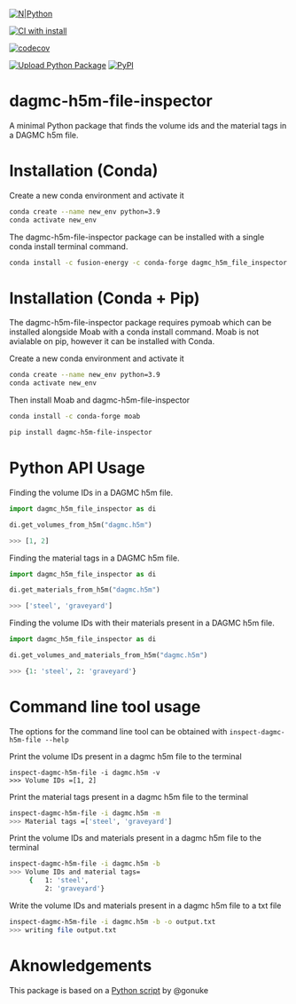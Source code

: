 
[![N|Python](https://www.python.org/static/community_logos/python-powered-w-100x40.png)](https://www.python.org)

[![CI with install](https://github.com/fusion-energy/dagmc_h5m_file_inspector/actions/workflows/ci_with_install.yml/badge.svg)](https://github.com/fusion-energy/dagmc_h5m_file_inspector/actions/workflows/ci_with_install.yml)

[![codecov](https://codecov.io/gh/fusion-energy/dagmc_h5m_file_inspector/branch/main/graph/badge.svg)](https://codecov.io/gh/fusion-energy/dagmc_h5m_file_inspector)

[![Upload Python Package](https://github.com/fusion-energy/dagmc_h5m_file_inspector/actions/workflows/python-publish.yml/badge.svg?branch=main)](https://github.com/fusion-energy/dagmc_h5m_file_inspector/actions/workflows/python-publish.yml)
[![PyPI](https://img.shields.io/pypi/v/dagmc_h5m_file_inspector?color=brightgreen&label=pypi&logo=grebrightgreenen&logoColor=green)](https://pypi.org/project/dagmc_h5m_file_inspector/)

# dagmc-h5m-file-inspector

A minimal Python package that finds the volume ids and the material tags in a
DAGMC h5m file.


# Installation (Conda)

Create a new conda environment and activate it
```bash
conda create --name new_env python=3.9
conda activate new_env
```

The dagmc-h5m-file-inspector package can be installed with a single conda
install terminal command.

```bash
conda install -c fusion-energy -c conda-forge dagmc_h5m_file_inspector
```

# Installation (Conda + Pip)

The dagmc-h5m-file-inspector package requires pymoab which can be installed
alongside Moab with a conda install command. Moab is not avialable on pip,
however it can be installed with Conda.

Create a new conda environment and activate it
```bash
conda create --name new_env python=3.9
conda activate new_env
```
Then install Moab and dagmc-h5m-file-inspector 
```bash
conda install -c conda-forge moab

pip install dagmc-h5m-file-inspector
```


# Python API Usage

Finding the volume IDs in a DAGMC h5m file.

```python
import dagmc_h5m_file_inspector as di

di.get_volumes_from_h5m("dagmc.h5m")

>>> [1, 2]
```

Finding the material tags in a DAGMC h5m file.

```python
import dagmc_h5m_file_inspector as di

di.get_materials_from_h5m("dagmc.h5m")

>>> ['steel', 'graveyard']
```

Finding the volume IDs with their materials present in a DAGMC h5m file.

```python
import dagmc_h5m_file_inspector as di

di.get_volumes_and_materials_from_h5m("dagmc.h5m")

>>> {1: 'steel', 2: 'graveyard'}
```

# Command line tool usage

The options for the command line tool can be obtained with ```inspect-dagmc-h5m-file --help```

Print the volume IDs present in a dagmc h5m file to the terminal

```
inspect-dagmc-h5m-file -i dagmc.h5m -v
>>> Volume IDs =[1, 2]
```

Print the material tags present in a dagmc h5m file to the terminal

```bash
inspect-dagmc-h5m-file -i dagmc.h5m -m
>>> Material tags =['steel', 'graveyard']
```

Print the volume IDs and materials present in a dagmc h5m file to the terminal

```bash
inspect-dagmc-h5m-file -i dagmc.h5m -b
>>> Volume IDs and material tags=
     {   1: 'steel',
         2: 'graveyard'}
```

Write the volume IDs and materials present in a dagmc h5m file to a txt file

```bash
inspect-dagmc-h5m-file -i dagmc.h5m -b -o output.txt
>>> writing file output.txt
```


# Aknowledgements

This package is based on a [Python script](https://gist.github.com/gonuke/c36e327e399c7a685cd315c738121c9a) by @gonuke
